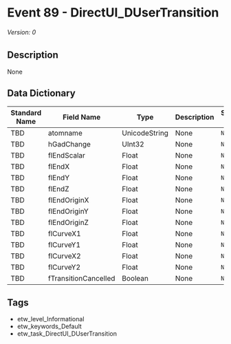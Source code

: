 # Event 89 - DirectUI_DUserTransition
###### Version: 0

## Description
None

## Data Dictionary
|Standard Name|Field Name|Type|Description|Sample Value|
|---|---|---|---|---|
|TBD|atomname|UnicodeString|None|`None`|
|TBD|hGadChange|UInt32|None|`None`|
|TBD|flEndScalar|Float|None|`None`|
|TBD|flEndX|Float|None|`None`|
|TBD|flEndY|Float|None|`None`|
|TBD|flEndZ|Float|None|`None`|
|TBD|flEndOriginX|Float|None|`None`|
|TBD|flEndOriginY|Float|None|`None`|
|TBD|flEndOriginZ|Float|None|`None`|
|TBD|flCurveX1|Float|None|`None`|
|TBD|flCurveY1|Float|None|`None`|
|TBD|flCurveX2|Float|None|`None`|
|TBD|flCurveY2|Float|None|`None`|
|TBD|fTransitionCancelled|Boolean|None|`None`|

## Tags
* etw_level_Informational
* etw_keywords_Default
* etw_task_DirectUI_DUserTransition